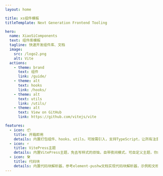 ```yaml
---
layout: home

title: xs组件模板
titleTemplate: Next Generation Frontend Tooling

hero:
  name: XiaoSiComponents
  text: 组件库模板
  tagline: 快速开发组件库、文档
  image:
    src: /logo2.png
    alt: Vite
  actions:
    - theme: brand
      text: 组件
      link: /guide/
    - theme: alt
      text: hooks
      link: /hooks/
    - theme: alt
      text: utils
      link: /utils/
    - theme: alt
      text: View on GitHub
      link: https://github.com/vitejs/vite

features:
  - icon: 📦
    title: 开箱即用
    details: 内置打包组件、hooks、utils，可按需引入，支持TypeScript，让所有注意力都能放在文档编写和组件开发上
  - icon: ⚡️
    title: VitePress主题
    details: 内置VitePress主题，免去写样式的烦恼，自带夜间模式，可自定义主题，你的风格由你自己定义
  - icon: 🛠️
    title: 代码块
    details: 内置代码块解析器，参考element-pushw文档实现代码块解析器，示例和文档内容分离，让你的文档结构更加整洁
---
```


